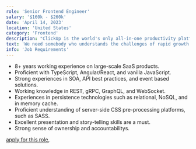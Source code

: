 ```yaml
---
role: 'Senior Frontend Engineer'
salary: '$160k - $260k'
date: 'April 14, 2023'
location: 'United States'
category: 'Frontend'
description: "ClickUp is the world's only all-in-one productivity platform that flexes to the way people want to work."
text: 'We need somebody who understands the challenges of rapid growth startups. You will have to be able to express your philosophy and ideas to both technical and non technical audience. Ideally, you have worked in pure full stack roles and understand the intricacies of building out scalable microservices and microfrontends.'
info: 'Job Requirements'
---
```


- 8+ years working experience on large-scale SaaS products.
- Proficient with TypeScript, Angular/React, and vanilla JavaScript.
- Strong experiences in SOA, API best practices, and event based solutions.
- Working knowledge in REST, gRPC, GraphQL, and WebSocket.
- Experiences in persistence technologies such as relational, NoSQL, and in memory cache.
- Proficient understanding of server-side CSS pre-processing platforms, such as SASS.
- Excellent presentation and story-telling skills are a must.
- Strong sense of ownership and accountabilitys.

[apply for this role](https://clickup.com/careers?gh_jid=4737094004),
